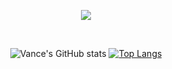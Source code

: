 <p align="center">
 <a href="https://github.com/SurielisRodriguez"><img src="https://readme-typing-svg.herokuapp.com/?lines=Hi,%20I'm%20Vance;Full%20Stack%20Web%20Developer%20and;UX%20/%20UI%Designer&font=Josefin%20Sans&center=true&width=650&height=90&color=85A8BA&vCenter=true&size=45%62"></a> 
</p>
<div align="center">
 <br />

![Vance's GitHub stats](https://github-readme-stats.vercel.app/api?username=m3vance&show_icons=true&theme=discord_old_blurple&hide_rank=true)
[![Top Langs](https://github-readme-stats.vercel.app/api/top-langs/?username=m3vance&layout=compact&theme=discord_old_blurple)](https://github.com/m3vance/github-readme-stats)


